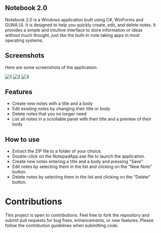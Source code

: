 ## Notebook 2.0
Notebook 2.0 is a Windows application built using C#, WinForms and GUNA.UI. It is designed to help you quickly create, edit, and delete notes. It provides a simple and intuitive interface to store information or ideas without much thought, just like the built-in note taking apps in most operating systems.


## Screenshots
Here are some screenshots of the application:

![1](https://user-images.githubusercontent.com/61797706/234908495-6f9195aa-d3a1-49f7-ae29-f20d9d338a07.PNG)
![2](https://user-images.githubusercontent.com/61797706/234908507-46ee3a15-ddd4-4206-aef9-39ac8e15aee9.PNG)
![3](https://user-images.githubusercontent.com/61797706/234908523-4b9d0843-f5c3-43ae-87e8-883c9079d391.PNG)

## Features

- Create new notes with a title and a body
- Edit existing notes by changing their title or body
- Delete notes that you no longer need
- List all notes in a scrollable panel with their title and a preview of their body

## How to use

- Extract the ZIP file to a folder of your choice.
- Double-click on the NotepadApp.exe file to launch the application.
- Create new notes entering a title and a body and pressing "Save"
- Edit notes by selecting them in the list and clicking on the "New Note" button.
- Delete notes by selecting them in the list and clicking on the "Delete" button.

# Contributions
This project is open to contributions. Feel free to fork the repository and submit pull requests for bug fixes, enhancements, or new features. Please follow the contribution guidelines when submitting code.
